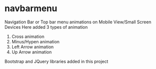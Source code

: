 # navbarmenu

Navigation Bar or Top bar menu animations on Mobile View/Small Screen Devices
Here added 3 types of animation

1. Cross animation
2. Minus/Hypen animation
3. Left Arrow animation
4. Up Arrow animation

Bootstrap and JQuery libraries added in this project
